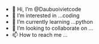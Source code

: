- 👋 Hi, I’m @Daubuoivietcode
- 👀 I’m interested in ...coding
- 🌱 I’m currently learning ...python
- 💞️ I’m looking to collaborate on ...
- 📫 How to reach me ... 

<!---
Daubuoivietcode/Daubuoivietcode is a ✨ special ✨ repository because its `README.md` (this file) appears on your GitHub profile.
You can click the Preview link to take a look at your changes.
--->
